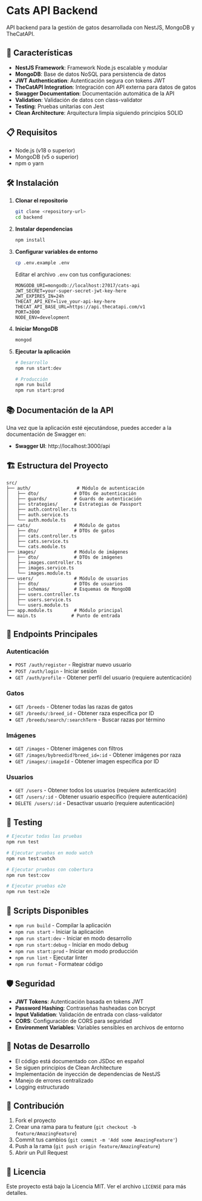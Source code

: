# Cats API Backend

API backend para la gestión de gatos desarrollada con NestJS, MongoDB y TheCatAPI.

## 🚀 Características

- **NestJS Framework**: Framework Node.js escalable y modular
- **MongoDB**: Base de datos NoSQL para persistencia de datos
- **JWT Authentication**: Autenticación segura con tokens JWT
- **TheCatAPI Integration**: Integración con API externa para datos de gatos
- **Swagger Documentation**: Documentación automática de la API
- **Validation**: Validación de datos con class-validator
- **Testing**: Pruebas unitarias con Jest
- **Clean Architecture**: Arquitectura limpia siguiendo principios SOLID

## 📋 Requisitos

- Node.js (v18 o superior)
- MongoDB (v5 o superior)
- npm o yarn

## 🛠️ Instalación

1. **Clonar el repositorio**
   ```bash
   git clone <repository-url>
   cd backend
   ```

2. **Instalar dependencias**
   ```bash
   npm install
   ```

3. **Configurar variables de entorno**
   ```bash
   cp .env.example .env
   ```
   
   Editar el archivo `.env` con tus configuraciones:
   ```env
   MONGODB_URI=mongodb://localhost:27017/cats-api
   JWT_SECRET=your-super-secret-jwt-key-here
   JWT_EXPIRES_IN=24h
   THECAT_API_KEY=live_your-api-key-here
   THECAT_API_BASE_URL=https://api.thecatapi.com/v1
   PORT=3000
   NODE_ENV=development
   ```

4. **Iniciar MongoDB**
   ```bash
   mongod
   ```

5. **Ejecutar la aplicación**
   ```bash
   # Desarrollo
   npm run start:dev
   
   # Producción
   npm run build
   npm run start:prod
   ```

## 📚 Documentación de la API

Una vez que la aplicación esté ejecutándose, puedes acceder a la documentación de Swagger en:
- **Swagger UI**: http://localhost:3000/api

## 🏗️ Estructura del Proyecto

```
src/
├── auth/                 # Módulo de autenticación
│   ├── dto/             # DTOs de autenticación
│   ├── guards/          # Guards de autenticación
│   ├── strategies/      # Estrategias de Passport
│   ├── auth.controller.ts
│   ├── auth.service.ts
│   └── auth.module.ts
├── cats/                # Módulo de gatos
│   ├── dto/             # DTOs de gatos
│   ├── cats.controller.ts
│   ├── cats.service.ts
│   └── cats.module.ts
├── images/              # Módulo de imágenes
│   ├── dto/             # DTOs de imágenes
│   ├── images.controller.ts
│   ├── images.service.ts
│   └── images.module.ts
├── users/               # Módulo de usuarios
│   ├── dto/             # DTOs de usuarios
│   ├── schemas/         # Esquemas de MongoDB
│   ├── users.controller.ts
│   ├── users.service.ts
│   └── users.module.ts
├── app.module.ts        # Módulo principal
└── main.ts             # Punto de entrada
```

## 🔗 Endpoints Principales

### Autenticación
- `POST /auth/register` - Registrar nuevo usuario
- `POST /auth/login` - Iniciar sesión
- `GET /auth/profile` - Obtener perfil del usuario (requiere autenticación)

### Gatos
- `GET /breeds` - Obtener todas las razas de gatos
- `GET /breeds/:breed_id` - Obtener raza específica por ID
- `GET /breeds/search/:searchTerm` - Buscar razas por término

### Imágenes
- `GET /images` - Obtener imágenes con filtros
- `GET /images/bybreedid?breed_id=:id` - Obtener imágenes por raza
- `GET /images/:imageId` - Obtener imagen específica por ID

### Usuarios
- `GET /users` - Obtener todos los usuarios (requiere autenticación)
- `GET /users/:id` - Obtener usuario específico (requiere autenticación)
- `DELETE /users/:id` - Desactivar usuario (requiere autenticación)

## 🧪 Testing

```bash
# Ejecutar todas las pruebas
npm run test

# Ejecutar pruebas en modo watch
npm run test:watch

# Ejecutar pruebas con cobertura
npm run test:cov

# Ejecutar pruebas e2e
npm run test:e2e
```

## 🔧 Scripts Disponibles

- `npm run build` - Compilar la aplicación
- `npm run start` - Iniciar la aplicación
- `npm run start:dev` - Iniciar en modo desarrollo
- `npm run start:debug` - Iniciar en modo debug
- `npm run start:prod` - Iniciar en modo producción
- `npm run lint` - Ejecutar linter
- `npm run format` - Formatear código

## 🛡️ Seguridad

- **JWT Tokens**: Autenticación basada en tokens JWT
- **Password Hashing**: Contraseñas hasheadas con bcrypt
- **Input Validation**: Validación de entrada con class-validator
- **CORS**: Configuración de CORS para seguridad
- **Environment Variables**: Variables sensibles en archivos de entorno

## 📝 Notas de Desarrollo

- El código está documentado con JSDoc en español
- Se siguen principios de Clean Architecture
- Implementación de inyección de dependencias de NestJS
- Manejo de errores centralizado
- Logging estructurado

## 🤝 Contribución

1. Fork el proyecto
2. Crear una rama para tu feature (`git checkout -b feature/AmazingFeature`)
3. Commit tus cambios (`git commit -m 'Add some AmazingFeature'`)
4. Push a la rama (`git push origin feature/AmazingFeature`)
5. Abrir un Pull Request

## 📄 Licencia

Este proyecto está bajo la Licencia MIT. Ver el archivo `LICENSE` para más detalles.
